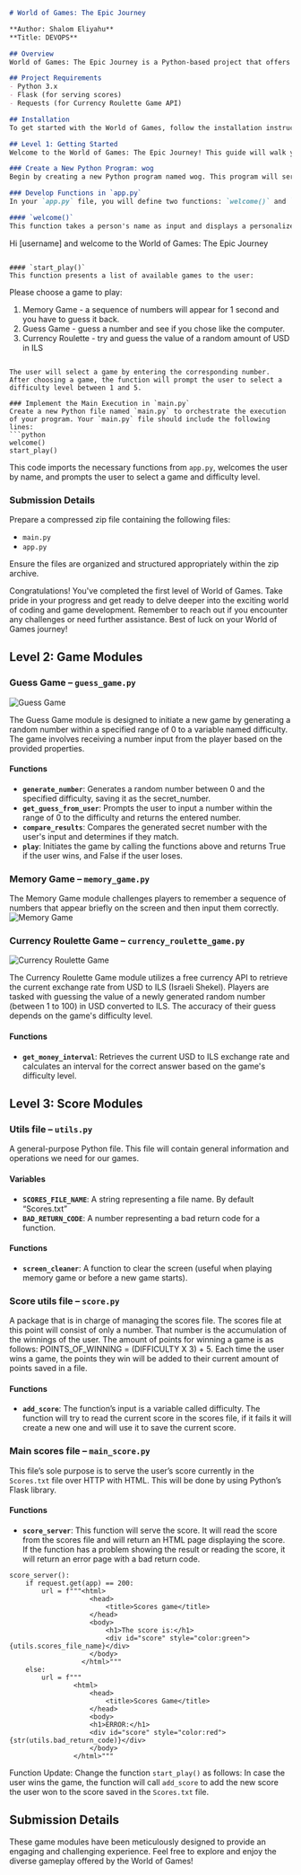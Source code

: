 ```markdown
# World of Games: The Epic Journey

**Author: Shalom Eliyahu**  
**Title: DEVOPS**

## Overview
World of Games: The Epic Journey is a Python-based project that offers a variety of fun and engaging games. The project is designed to help users learn Python through interactive gameplay. The games included are a Memory Game, Guess Game, and Currency Roulette. This project is useful for anyone looking to practice Python programming, especially in a game development context.

## Project Requirements
- Python 3.x
- Flask (for serving scores)
- Requests (for Currency Roulette Game API)

## Installation
To get started with the World of Games, follow the installation instructions provided in the ~[installation docs](docs/installation.md)~  

## Level 1: Getting Started
Welcome to the World of Games: The Epic Journey! This guide will walk you through the initial steps to set up and run your Python program. Please follow the instructions below to start your coding adventure.

### Create a New Python Program: wog
Begin by creating a new Python program named wog. This program will serve as the foundation for your World of Games project.

### Develop Functions in `app.py`
In your `app.py` file, you will define two functions: `welcome()` and `start_play()`.

#### `welcome()`
This function takes a person's name as input and displays a personalized welcome message in the following format:

```
Hi [username] and welcome to the World of Games: The Epic Journey
```

#### `start_play()`
This function presents a list of available games to the user:

```
Please choose a game to play:
1. Memory Game - a sequence of numbers will appear for 1 second and you have to guess it back.
2. Guess Game - guess a number and see if you chose like the computer.
3. Currency Roulette - try and guess the value of a random amount of USD in ILS
```

The user will select a game by entering the corresponding number. After choosing a game, the function will prompt the user to select a difficulty level between 1 and 5.

### Implement the Main Execution in `main.py`
Create a new Python file named `main.py` to orchestrate the execution of your program. Your `main.py` file should include the following lines:
```python
welcome()
start_play()
```
This code imports the necessary functions from `app.py`, welcomes the user by name, and prompts the user to select a game and difficulty level.

### Submission Details
Prepare a compressed zip file containing the following files:
- `main.py`
- `app.py`

Ensure the files are organized and structured appropriately within the zip archive.

Congratulations! You've completed the first level of World of Games. Take pride in your progress and get ready to delve deeper into the exciting world of coding and game development. Remember to reach out if you encounter any challenges or need further assistance. Best of luck on your World of Games journey!





## Level 2: Game Modules

### Guess Game – `guess_game.py`
![Guess Game](https://t4.ftcdn.net/jpg/05/28/90/61/360_F_528906125_hIJGjopyvcymzICiHiwL1ne4kuMezhQn.jpg)

The Guess Game module is designed to initiate a new game by generating a random number within a specified range of 0 to a variable named difficulty. The game involves receiving a number input from the player based on the provided properties.

#### Functions
- **`generate_number`**: Generates a random number between 0 and the specified difficulty, saving it as the secret_number.
- **`get_guess_from_user`**: Prompts the user to input a number within the range of 0 to the difficulty and returns the entered number.
- **`compare_results`**: Compares the generated secret number with the user's input and determines if they match.
- **`play`**: Initiates the game by calling the functions above and returns True if the user wins, and False if the user loses.







### Memory Game – `memory_game.py`
The Memory Game module challenges players to remember a sequence of numbers that appear briefly on the screen and then input them correctly.
![Memory Game](https://i.ytimg.com/vi/vfnyXiKZftc/maxresdefault.jpg)







### Currency Roulette Game – `currency_roulette_game.py`
![Currency Roulette Game](https://media.tenor.com/eFt5IXNkP-UAAAAM/you-think-i-dont-know-math-math.gif)

The Currency Roulette Game module utilizes a free currency API to retrieve the current exchange rate from USD to ILS (Israeli Shekel). Players are tasked with guessing the value of a newly generated random number (between 1 to 100) in USD converted to ILS. The accuracy of their guess depends on the game's difficulty level.

#### Functions
- **`get_money_interval`**: Retrieves the current USD to ILS exchange rate and calculates an interval for the correct answer based on the game's difficulty level.







## Level 3: Score Modules

### Utils file – `utils.py`
A general-purpose Python file. This file will contain general information and operations we need for our games.

#### Variables
- **`SCORES_FILE_NAME`**: A string representing a file name. By default “Scores.txt”
- **`BAD_RETURN_CODE`**: A number representing a bad return code for a function.

#### Functions
- **`screen_cleaner`**: A function to clear the screen (useful when playing memory game or before a new game starts).

### Score utils file – `score.py`
A package that is in charge of managing the scores file. The scores file at this point will consist of only a number. That number is the accumulation of the winnings of the user. The amount of points for winning a game is as follows: POINTS_OF_WINNING = (DIFFICULTY X 3) + 5. Each time the user wins a game, the points they win will be added to their current amount of points saved in a file.

#### Functions
- **`add_score`**: The function’s input is a variable called difficulty. The function will try to read the current score in the scores file, if it fails it will create a new one and will use it to save the current score.

### Main scores file – `main_score.py`
This file’s sole purpose is to serve the user’s score currently in the `Scores.txt` file over HTTP with HTML. This will be done by using Python’s Flask library.

#### Functions
- **`score_server`**: This function will serve the score. It will read the score from the scores file and will return an HTML page displaying the score. If the function has a problem showing the result or reading the score, it will return an error page with a bad return code.
```
score_server():
    if request.get(app) == 200:
        url = f"""<html>
                    <head>
                        <title>Scores game</title>
                    </head>
                    <body>
                        <h1>The score is:</h1>
                        <div id="score" style="color:green">{utils.scores_file_name}</div>
                    </body>
                  </html>"""
    else:
        url = f"""
                <html>
                    <head>
                        <title>Scores Game</title>
                    </head>
                    <body>
                    <h1>ERROR:</h1>
                    <div id="score" style="color:red">{str(utils.bad_return_code)}</div>
                    </body>
                </html>"""
```
Function Update:
Change the function `start_play()` as follows: In case the user wins the game, the function will call `add_score` to add the new score the user won to the score saved in the `Scores.txt` file.

## Submission Details
These game modules have been meticulously designed to provide an engaging and challenging experience. Feel free to explore and enjoy the diverse gameplay offered by the World of Games!
```



